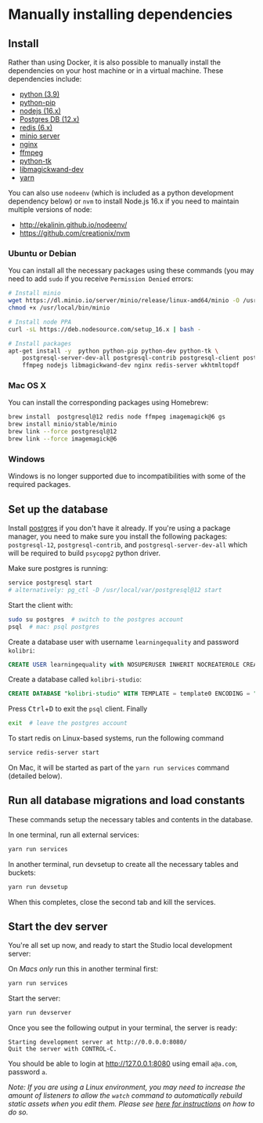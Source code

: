 # Manually installing dependencies

## Install

Rather than using Docker, it is also possible to manually install the dependencies on your host machine or in a virtual machine. These dependencies include:

  - [python (3.9)](https://www.python.org/downloads/release/python-3913/)
  - [python-pip](https://pip.pypa.io/en/stable/installing/)
  - [nodejs (16.x)](https://nodejs.org/en/download/)
  - [Postgres DB (12.x)](https://www.postgresql.org/download/)
  - [redis (6.x)](https://redis.io/topics/quickstart)
  - [minio server](https://www.minio.io/downloads.html)
  - [nginx](https://www.nginx.com/resources/wiki/start/topics/tutorials/install/)
  - [ffmpeg](https://www.ffmpeg.org/)
  - [python-tk](https://wiki.python.org/moin/TkInter)
  - [libmagickwand-dev](http://docs.wand-py.org/en/0.2.4/guide/install.html)
  - [yarn](https://yarnpkg.com/lang/en/docs/install)

You can also use `nodeenv` (which is included as a python development dependency below) or `nvm` to install Node.js 16.x if you need to maintain multiple versions of node:

* http://ekalinin.github.io/nodeenv/
* https://github.com/creationix/nvm

### Ubuntu or Debian

You can install all the necessary packages using these commands (you may need to add `sudo` if you receive `Permission Denied` errors:

```bash
# Install minio
wget https://dl.minio.io/server/minio/release/linux-amd64/minio -O /usr/local/bin/minio
chmod +x /usr/local/bin/minio

# Install node PPA
curl -sL https://deb.nodesource.com/setup_16.x | bash -

# Install packages
apt-get install -y  python python-pip python-dev python-tk \
    postgresql-server-dev-all postgresql-contrib postgresql-client postgresql-12 \
    ffmpeg nodejs libmagickwand-dev nginx redis-server wkhtmltopdf
```

### Mac OS X

You can install the corresponding packages using Homebrew:

```bash
brew install  postgresql@12 redis node ffmpeg imagemagick@6 gs
brew install minio/stable/minio
brew link --force postgresql@12
brew link --force imagemagick@6
```

### Windows

Windows is no longer supported due to incompatibilities with some of the required packages.


## Set up the database

Install [postgres](https://www.postgresql.org/download/) if you don't have it already. If you're using a package manager, you need to make sure you install the following packages: `postgresql-12`, `postgresql-contrib`, and `postgresql-server-dev-all` which will be required to build `psycopg2` python driver.

Make sure postgres is running:

```bash
service postgresql start
# alternatively: pg_ctl -D /usr/local/var/postgresql@12 start
```

Start the client with:

```bash
sudo su postgres  # switch to the postgres account
psql  # mac: psql postgres
```

Create a database user with username `learningequality` and password `kolibri`:

```sql
CREATE USER learningequality with NOSUPERUSER INHERIT NOCREATEROLE CREATEDB LOGIN NOREPLICATION NOBYPASSRLS PASSWORD 'kolibri';
  ```

Create a database called `kolibri-studio`:

```sql
CREATE DATABASE "kolibri-studio" WITH TEMPLATE = template0 ENCODING = "UTF8" OWNER = "learningequality";
```

Press <kbd>Ctrl</kbd>+<kbd>D</kbd> to exit the `psql` client. Finally

```bash
exit  # leave the postgres account
```

To start redis on Linux-based systems, run the following command

```bash
service redis-server start
```

On Mac, it will be started as part of the `yarn run services` command (detailed below).

## Run all database migrations and load constants

These commands setup the necessary tables and contents in the database.


In one terminal, run all external services:

```bash
yarn run services
```

In another terminal, run devsetup to create all the necessary tables and buckets:

```bash
yarn run devsetup
```

When this completes, close the second tab and kill the services.


## Start the dev server

You're all set up now, and ready to start the Studio local development server:

On *Macs only* run this in another terminal first:

```bash
yarn run services
```

Start the server:

```bash
yarn run devserver
```

Once you see the following output in your terminal, the server is ready:

```
Starting development server at http://0.0.0.0:8080/
Quit the server with CONTROL-C.
```

You should be able to login at http://127.0.0.1:8080 using email `a@a.com`, password `a`.

_Note: If you are using a Linux environment, you may need to increase the amount of listeners to allow the `watch` command to automatically rebuild static assets when you edit them. Please see [here for instructions](https://github.com/guard/listen/wiki/Increasing-the-amount-of-inotify-watchers) on how to do so._
